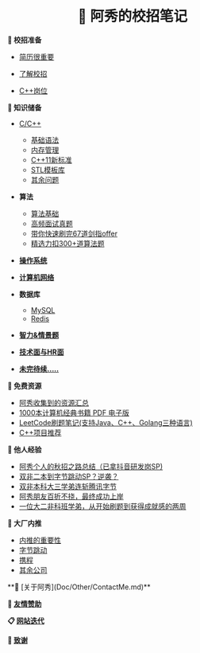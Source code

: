 <h1 align="center">📔 阿秀的校招笔记</h1>


**🍵 校招准备**

- [简历很重要](Doc/Prepare/简历很重要.md)

- [了解校招](Doc/Prepare/了解校招.md)

- [C++岗位](Doc/Prepare/C++岗位.md)

**🚀 知识储备**

- [C/C++](Doc/Knowledge/C++/README.md)
  - [基础语法](Doc/Knowledge/C++/基础语法/基础语法.md)
  - [内存管理](Doc/Knowledge/C++/内存管理/内存管理.md)
  - [C++11新标准](Doc/Knowledge/C++/C++11新标准/C++11新标准.md)
  - [STL模板库](Doc/Knowledge/C++/STL模板库/STL模板库.md)
  - [其余问题](Doc/Knowledge/C++/其余问题/其余问题.md)
  
- **算法**
  - [算法基础](Doc/Knowledge/算法/算法基础/十大排序.md)
  - [高频面试真题](Doc/Knowledge/算法/精选高频面试题/精选高频面试题.md)
  - [带你快速刷完67道剑指offer](Doc/Knowledge/算法/带你快速刷完67道剑指offer/README.md)
  - [精选力扣300+道算法题](Doc/Knowledge/算法/LeetCode题解/README.md)
  
- **[操作系统](Doc/Knowledge/操作系统/操作系统.md)**

- **[计算机网络](Doc/Knowledge/计算机网络/计算机网络.md)**

- **数据库**
  - [MySQL](Doc/Knowledge/数据库/MySQL/MySQL.md)
  - [Redis](Doc/Knowledge/数据库/Redis/Redis.md)
  
- **[智力&情景题](Doc/Knowledge/智力&情景题/智力&情景题.md)**

- **[技术面与HR面](Doc/Knowledge/技术面与HR面/技术面与HR面.md)**

- **[未完待续.....](Doc/Knowledge/未完待续/README.md)**

**📝 免费资源**

- [阿秀收集到的资源汇总](Doc/免费资源/Download.md)
- [1000本计算机经典书籍 PDF 电子版](Doc/免费资源/千本PDF/千本PDF.md)
- [LeetCode刷题笔记(支持Java、C++、Golang三种语言)](Doc/免费资源/力扣刷题笔记/力扣刷题笔记.md)
- [C++项目推荐](Doc/免费资源/项目推荐/C++项目推荐.md)

**🐝 他人经验**

- [阿秀个人的秋招之路总结（已拿抖音研发岗SP)](https://mp.weixin.qq.com/s/AYe3tnuOmqR4jdDndDGW-Q)
- [双非二本到字节跳动SP？逆袭？](https://mp.weixin.qq.com/s/vSzbITIYEVQNE1LgIzmPJg)
- [双非本科大三学弟连斩腾讯字节](https://mp.weixin.qq.com/s/IsuN7Wo8AyC_FFwXJdU7fg)
- [阿秀朋友百折不挠，最终成功上岸](https://mp.weixin.qq.com/s/MsaAr1ofstCgxqs749W1wg)
- [一位大二非科班学弟，从开始刷题到获得成就感的两周](https://mp.weixin.qq.com/s/k1X7V9Ev8mIjENuAlnO64w)

<!--

Doc/Other/校招总结/阿秀个人的秋招之路总结/阿秀个人的秋招之路总结.md

Doc/Other/校招总结/双非本科大三学弟连斩腾讯字节/双非本科大三学弟连斩腾讯字节.md

Doc/Other/校招总结/阿秀朋友百折不挠/阿秀朋友百折不挠.md

-->

**🔨 大厂内推**

- [内推的重要性](Doc/Other/内推信息/内推信息.md#importance)
- [字节跳动](Doc/Other/内推信息/内推信息.md#字节跳动)
- [携程](Doc/Other/内推信息/内推信息.md#携程)
- [其余公司](Doc/Other/内推信息/内推信息.md#其余公司)

<p id="money"></p>
**🐼 [关于阿秀](Doc/Other/ContactMe.md)**

<!--

🍖**[一对一服务](Doc/Other/一对一服务.md)**

-->

**🎅 [友情赞助](Doc/Other/Donate.md)**

**📋   [网站迭代](Doc/Other/网站迭代更新记录.md)**

**🥉 [致谢](Doc/Other/致谢.md)**

